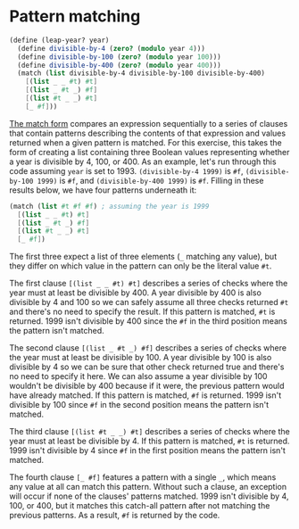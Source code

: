 # Pattern matching

```scheme
(define (leap-year? year)
  (define divisible-by-4 (zero? (modulo year 4)))
  (define divisible-by-100 (zero? (modulo year 100)))
  (define divisible-by-400 (zero? (modulo year 400))) 
  (match (list divisible-by-4 divisible-by-100 divisible-by-400)
    [(list _ _ #t) #t]
    [(list _ #t _) #f]
    [(list #t _ _) #t]
    [_ #f]))
```

[The match form][match-form] compares an expression sequentially to a series of clauses that contain patterns describing the contents of that expression and values returned when a given pattern is matched.
For this exercise, this takes the form of creating a list containing three Boolean values representing whether a year is divisible by 4, 100, or 400.
As an example, let's run through this code assuming `year` is set to 1993.
`(divisible-by-4 1999)` is `#f`, `(divisible-by-100 1999)` is `#f`, and `(divisible-by-400 1999)` is `#f`.
Filling in these results below, we have four patterns underneath it:

```scheme
(match (list #t #f #f) ; assuming the year is 1999
  [(list _ _ #t) #t]
  [(list _ #t _) #f]
  [(list #t _ _) #t]
  [_ #f])
```

The first three expect a list of three elements (`_` matching any value), but they differ on which value in the pattern can only be the literal value `#t`.

The first clause `[(list _ _ #t) #t]` describes a series of checks where the year must at least be divisible by 400.
A year divisible by 400 is also divisible by 4 and 100 so we can safely assume all three checks returned `#t` and there's no need to specify the result.
If this pattern is matched, `#t` is returned.
1999 isn't divisible by 400 since the `#f` in the third position means the pattern isn't matched.

The second clause `[(list _ #t _) #f]` describes a series of checks where the year must at least be divisible by 100.
A year divisible by 100 is also divisible by 4 so we can be sure that other check returned true and there's no need to specify it here.
We can also assume a year divisible by 100 wouldn't be divisible by 400 because if it were, the previous pattern would have already matched.
If this pattern is matched, `#f` is returned.
1999 isn't divisible by 100 since `#f` in the second position means the pattern isn't matched.

The third clause `[(list #t _ _) #t]` describes a series of checks where the year must at least be divisible by 4.
If this pattern is matched, `#t` is returned.
1999 isn't divisible by 4 since `#f` in the first position means the pattern isn't matched.

The fourth clause `[_ #f]` features a pattern with a single `_`, which means any value at all can match this pattern. 
Without such a clause, an exception will occur if none of the clauses' patterns matched.
1999 isn't divisible by 4, 100, or 400, but it matches this catch-all pattern after not matching the previous patterns.
As a result, `#f` is returned by the code.

[match-form]: https://docs.racket-lang.org/guide/match.html
